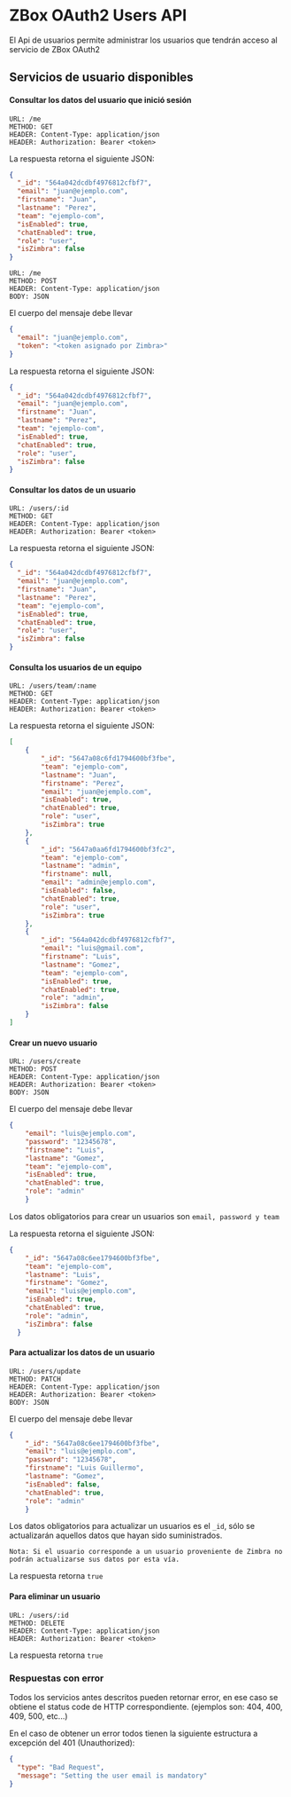 # ZBox OAuth2 Users API

El Api de usuarios permite administrar los usuarios que tendrán acceso al servicio de ZBox OAuth2

## Servicios de usuario disponibles

#### Consultar los datos del usuario que inició sesión
    URL: /me
    METHOD: GET
    HEADER: Content-Type: application/json
    HEADER: Authorization: Bearer <token>

La respuesta retorna el siguiente JSON:

```json
{
  "_id": "564a042dcdbf4976812cfbf7",
  "email": "juan@ejemplo.com",
  "firstname": "Juan",
  "lastname": "Perez",
  "team": "ejemplo-com",
  "isEnabled": true,
  "chatEnabled": true,
  "role": "user",
  "isZimbra": false
}
```

    URL: /me
    METHOD: POST
    HEADER: Content-Type: application/json
    BODY: JSON

El cuerpo del mensaje debe llevar

```json
{
  "email": "juan@ejemplo.com",
  "token": "<token asignado por Zimbra>"
}
```

La respuesta retorna el siguiente JSON:

```json
{
  "_id": "564a042dcdbf4976812cfbf7",
  "email": "juan@ejemplo.com",
  "firstname": "Juan",
  "lastname": "Perez",
  "team": "ejemplo-com",
  "isEnabled": true,
  "chatEnabled": true,
  "role": "user",
  "isZimbra": false
}
```

#### Consultar los datos de un usuario

    URL: /users/:id
    METHOD: GET
    HEADER: Content-Type: application/json
    HEADER: Authorization: Bearer <token>

La respuesta retorna el siguiente JSON:

```json
{
  "_id": "564a042dcdbf4976812cfbf7",
  "email": "juan@ejemplo.com",
  "firstname": "Juan",
  "lastname": "Perez",
  "team": "ejemplo-com",
  "isEnabled": true,
  "chatEnabled": true,
  "role": "user",
  "isZimbra": false
}
```

#### Consulta los usuarios de un equipo

    URL: /users/team/:name
    METHOD: GET
    HEADER: Content-Type: application/json
    HEADER: Authorization: Bearer <token>

La respuesta retorna el siguiente JSON:

```json
[
    {
        "_id": "5647a08c6fd1794600bf3fbe",
        "team": "ejemplo-com",
        "lastname": "Juan",
        "firstname": "Perez",
        "email": "juan@ejemplo.com",
        "isEnabled": true,
        "chatEnabled": true,
        "role": "user",
        "isZimbra": true
    },
    {
        "_id": "5647a0aa6fd1794600bf3fc2",
        "team": "ejemplo-com",
        "lastname": "admin",
        "firstname": null,
        "email": "admin@ejemplo.com",
        "isEnabled": false,
        "chatEnabled": true,
        "role": "user",
        "isZimbra": true
    },
    {
        "_id": "564a042dcdbf4976812cfbf7",
        "email": "luis@gmail.com",
        "firstname": "Luis",
        "lastname": "Gomez",
        "team": "ejemplo-com",
        "isEnabled": true,
        "chatEnabled": true,
        "role": "admin",
        "isZimbra": false
    }
]
```

#### Crear un nuevo usuario

    URL: /users/create
    METHOD: POST
    HEADER: Content-Type: application/json
    HEADER: Authorization: Bearer <token>
    BODY: JSON

El cuerpo del mensaje debe llevar

```json
{
    "email": "luis@ejemplo.com",
    "password": "12345678",
    "firstname": "Luis",
    "lastname": "Gomez",
    "team": "ejemplo-com",
    "isEnabled": true,
    "chatEnabled": true,
    "role": "admin"
    }
```

Los datos obligatorios para crear un usuarios son `email, password y team`

La respuesta retorna el siguiente JSON:

```json
{
    "_id": "5647a08c6ee1794600bf3fbe",
    "team": "ejemplo-com",
    "lastname": "Luis",
    "firstname": "Gomez",
    "email": "luis@ejemplo.com",
    "isEnabled": true,
    "chatEnabled": true,
    "role": "admin",
    "isZimbra": false
  }
```

#### Para actualizar los datos de un usuario

    URL: /users/update
    METHOD: PATCH
    HEADER: Content-Type: application/json
    HEADER: Authorization: Bearer <token>
    BODY: JSON

El cuerpo del mensaje debe llevar

```json
{
    "_id": "5647a08c6ee1794600bf3fbe",
    "email": "luis@ejemplo.com",
    "password": "12345678",
    "firstname": "Luis Guillermo",
    "lastname": "Gomez",
    "isEnabled": false,
    "chatEnabled": true,
    "role": "admin"
    }
```

Los datos obligatorios para actualizar un usuarios es el `_id`, sólo se actualizarán aquellos datos que hayan sido suministrados.

`Nota: Si el usuario corresponde a un usuario proveniente de Zimbra no podrán actualizarse sus datos por esta vía.`

La respuesta retorna `true`

#### Para eliminar un usuario

    URL: /users/:id
    METHOD: DELETE
    HEADER: Content-Type: application/json
    HEADER: Authorization: Bearer <token>

La respuesta retorna `true`

### Respuestas con error

Todos los servicios antes descritos pueden retornar error, en ese caso se obtiene el status code de HTTP correspondiente.
(ejemplos son: 404, 400, 409, 500, etc...)

En el caso de obtener un error todos tienen la siguiente estructura a excepción del 401 (Unauthorized):

```json
{
  "type": "Bad Request",
  "message": "Setting the user email is mandatory"
}
```